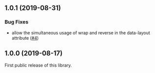 ## 1.0.1 (2019-08-31)

### Bug Fixes
* allow the simultaneous usage of wrap and reverse in the data-layout attribute ([#4](https://github.com/philmtd/css-fx-layout/pull/4))

## 1.0.0 (2019-08-17)

First public release of this library.
